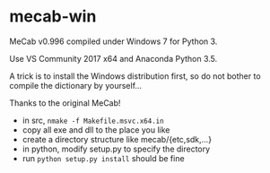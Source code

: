 # mecab-win

MeCab v0.996 compiled under Windows 7 for Python 3.

Use VS Community 2017 x64 and Anaconda Python 3.5.

A trick is to install the Windows distribution first,
so do not bother to compile the dictionary by yourself...

Thanks to the original MeCab!

* in src, `nmake -f Makefile.msvc.x64.in`
* copy all exe and dll to the place you like
* create a directory structure like mecab/{etc,sdk,...}
* in python, modify setup.py to specify the directory
* run `python setup.py install` should be fine







